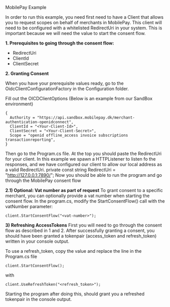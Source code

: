 MobilePay  Example

In order to run this example, you need first need to have a Client that allows you to request scopes on behalf of merchants in MobilePay. This client will need to be configured with a whitelisted RedirectUri in your system. This is important because we will need the value to start the consent flow.

 **1. Prerequisites to going through the consent flow:**
- RedirectUri
- ClientId
- ClientSecret

 **2. Granting Consent** 
 
When you have your prerequisite values ready, go to the OidcClientConfigurationFactory in the Configuration folder.

Fill out the OICDClientOptions (Below is an example from our SandBox environment)

    {
      Authority = "https://api.sandbox.mobilepay.dk/merchant-authentication-openidconnect", 
      ClientId = "<Your-Client-Id>",
      ClientSecret = "<Your-Client-Secret>",
      Scope = "openid offline_access invoice subscriptions transactionreporting", 
    }
Then go to the Program.cs file. At the top you should paste the RedirectUri for your client. In this example we spawn a HTTPListener to listen fo the responses, and we have configured our client to allow our local address as a valid RedirectUri.
    private const string RedirectUri = "http://127.0.0.1:7890/"; 
Now you should be able to run the program and go through the MobilePay consent flow

**2.1) Optional: Vat number as part of request**
To grant consent to a specific merchant, you can optionally provide a vat number when starting the consent flow.
In the program.cs, modify the StartConsentFlow() call with the vatNumber parameter:

    client.StartConsentFlow("<vat-number>");
**3) Refreshing AccessTokens**
First you will need to go through the consent flow as described in 1 and 2. After successfully granting a consent, you should have been granted a tokenpair (access_token and refresh_token) written in your console output.

To use a refresh_token, copy the value and replace the line in the Program.cs file

    client.StartConsentFlow();
with

    client.UseRefreshToken("<refresh_token>");
Starting the program after doing this, should grant you a refreshed tokenpair in the console output.
